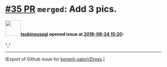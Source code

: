 # [\#35 PR](https://github.com/komeiji-satori/Dress/pull/35) `merged`: Add 3 pics.

#### <img src="https://avatars.githubusercontent.com/u/3403990?v=4" width="50">[tsukinousagi](https://github.com/tsukinousagi) opened issue at [2018-08-24 15:20](https://github.com/komeiji-satori/Dress/pull/35):

^_^




-------------------------------------------------------------------------------



[Export of Github issue for [komeiji-satori/Dress](https://github.com/komeiji-satori/Dress).]
